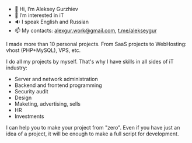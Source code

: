 - 👋 Hi, I’m Aleksey Gurzhiev
- 👀 I’m interested in iT
- :sound: I speak English and Russian
- 📫 My contacts: alexgur.work@gmail.com, [t.me/alekseygur](https://t.me/alekseygur)

I made more than 10 personal projects. From SaaS projects to WebHosting: vhost (PHP+MySQL), VPS, etc. 

I do all my projects by myself. That's why I have skills in all sides of iT industry: 
- Server and network administration
- Backend and frontend programming
- Security audit
- Design
- Maketing, advertising, sells
- HR
- Investments

I can help you to make your project from "zero". Even if you have just an idea of a project, it will be enough to make a full script for development.

<!---
AlekseyGur/AlekseyGur is a ✨ special ✨ repository because its `README.md` (this file) appears on your GitHub profile.
You can click the Preview link to take a look at your changes.
--->
